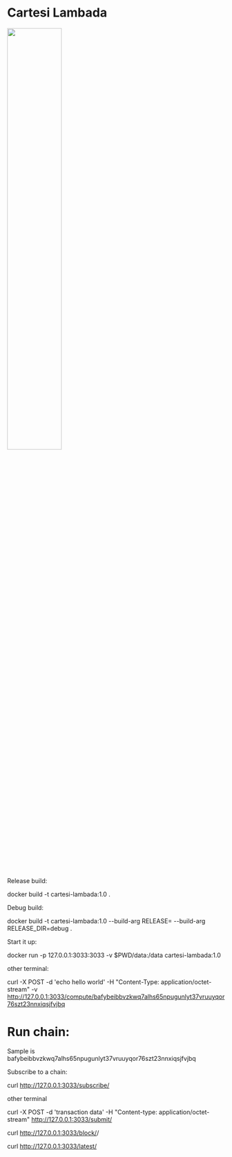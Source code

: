 # Cartesi Lambada

<img src="https://web3.link/lambada.png" width=50% height=50%>


Release build:

docker build -t cartesi-lambada:1.0 .

Debug build:

docker build -t cartesi-lambada:1.0 --build-arg RELEASE= --build-arg RELEASE_DIR=debug .

Start it up:

docker run -p 127.0.0.1:3033:3033 -v $PWD/data:/data cartesi-lambada:1.0

other terminal:

curl -X POST -d 'echo hello world' -H "Content-Type: application/octet-stream" -v http://127.0.0.1:3033/compute/bafybeibbvzkwq7alhs65npugunlyt37vruuyqor76szt23nnxiqsjfvjbq

# Run chain:

Sample <appchain> is bafybeibbvzkwq7alhs65npugunlyt37vruuyqor76szt23nnxiqsjfvjbq

Subscribe to a chain:

curl http://127.0.0.1:3033/subscribe/<appchain>

other terminal

curl -X POST -d 'transaction data' -H "Content-type: application/octet-stream" http://127.0.0.1:3033/submit/<appchain>


curl http://127.0.0.1:3033/block/<appchain>/<height>

curl http://127.0.0.1:3033/latest/<appchain>
